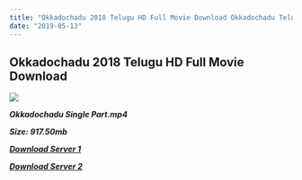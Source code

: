 ```yaml
---
title: "Okkadochadu 2018 Telugu HD Full Movie Download Okkadochadu Telugu HD Movie Download"
date: "2019-05-13"
---
```


## Okkadochadu 2018 Telugu HD Full Movie Download 

![](https://images.moviebuff.com/92d0425a-d4b4-459d-9c57-609953336b21?w=1000)

**_Okkadochadu Single Part.mp4_**

**_Size: 917.50mb_**

**_[Download Server 1](https://openload.co/f/TFjHiRnhkfo/Okkadochadu_2017_Telugu_Original_480p_HD_AVC_MP4_x264_1.2GB.mp4)_**

**_[Download Server 2](https://openload.co/f/TFjHiRnhkfo/Okkadochadu_2017_Telugu_Original_480p_HD_AVC_MP4_x264_1.2GB.mp4)_**
